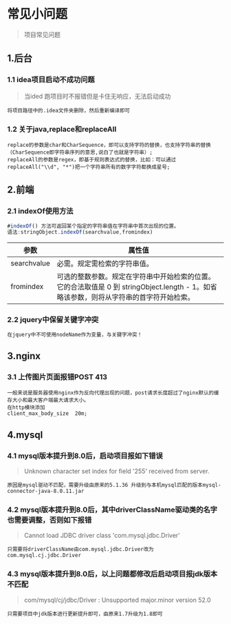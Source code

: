 <!--
 * @Description: In User Settings Edit
 * @Author: hdx
 * @Date: 2019-11-27 20:45:45
 * @LastEditors  : hdx
 * @LastEditTime : 2019-12-19 13:56:51
 -->
# 常见小问题
> 项目常见问题

## 1.后台

### 1.1 idea项目启动不成功问题
> 当ided 跑项目时不报错但是卡住无响应，无法启动成功

```
将项目路径中的.idea文件夹删除，然后重新编译即可
```
### 1.2 关于java,replace和replaceAll

```shell
replace的参数是char和CharSequence，即可以支持字符的替换，也支持字符串的替换（CharSequence即字符串序列的意思,说白了也就是字符串）;
replaceAll的参数是regex，即基于规则表达式的替换，比如：可以通过replaceAll("\\d", "*")把一个字符串所有的数字字符都换成星号;
```
    
## 2.前端

### 2.1 indexOf使用方法

```js
#indexOf() 方法可返回某个指定的字符串值在字符串中首次出现的位置。
语法:stringObject.indexOf(searchvalue,fromindex)
```
|  参数   |  属性值 |
|  ----  | ----  |
| searchvalue  | 必需。规定需检索的字符串值。 | 
| fromindex  | 可选的整数参数。规定在字符串中开始检索的位置。它的合法取值是 0 到 stringObject.length - 1。如省略该参数，则将从字符串的首字符开始检索。 |

### 2.2 jquery中保留关键字冲突

```js
在jquery中不可使用nodeName作为变量，与关键字冲突！
```


## 3.nginx

### 3.1 上传图片页面报错POST 413 

```nginx
一般来说是服务器使用nginx作为反向代理出现的问题，post请求长度超过了nginx默认的缓存大小和最大客户端最大请求大小。
在http模块添加
client_max_body_size  20m;
```

## 4.mysql

### 4.1 mysql版本提升到8.0后，启动项目报如下错误
> Unknown character set index for field '255' received from server.

```shell
原因是mysql驱动不匹配，需要升级由原来的5.1.36 升级到与本机mysql匹配的版本mysql-connector-java-8.0.11.jar
```

### 4.2 mysql版本提升到8.0后，其中driverClassName驱动类的名字也需要调整，否则如下报错
> Cannot load JDBC driver class 'com.mysql.jdbc.Driver'

```shell
只需要将driverClassName由com.mysql.jdbc.Driver改为com.mysql.cj.jdbc.Driver
```

### 4.3 mysql版本提升到8.0后，以上问题都修改后启动项目报jdk版本不匹配
> com/mysql/cj/jdbc/Driver : Unsupported major.minor version 52.0

```shell
只需要项目中jdk版本进行更新提升即可，由原来1.7升级为1.8即可
```